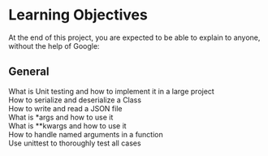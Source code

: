 <h1>Learning Objectives</h1>
<p>At the end of this project, you are expected to be able to explain to anyone, without the help of Google:</p>
<h2>General</h2>
<p>What is Unit testing and how to implement it in a large project<br>
How to serialize and deserialize a Class<br>
How to write and read a JSON file<br>
What is *args and how to use it<br>
What is **kwargs and how to use it<br>
How to handle named arguments in a function<br>
Use unittest to thoroughly test all cases</p>
